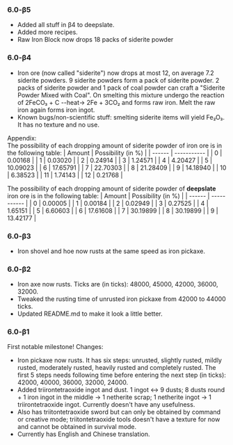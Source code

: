 ### 6.0-β5
- Added all stuff in β4 to deepslate.
- Added more recipes.
- Raw Iron Block now drops 18 packs of siderite powder

### 6.0-β4
- Iron ore (now called "siderite") now drops at most 12, on average 7.2 siderite powders. 9 siderite powders form a pack of siderite powder. 2 packs of siderite powder and 1 pack of coal powder can craft a "Siderite Powder Mixed with Coal". On smelting this mixture undergo the reaction of 2FeCO₃ + C --heat-> 2Fe + 3CO₂ and forms raw iron. Melt the raw iron again forms iron ingot.
- Known bugs/non-scientific stuff: smelting siderite items will yield Fe₂O₃. It has no texture and no use.

Appendix:<br>
The possibility of each dropping amount of siderite powder of iron ore is in the following table:
| Amount | Possibility (in %) |
| ------ | ----------- |
| 0 | 0.00168 |
| 1 | 0.03020 |
| 2 | 0.24914 |
| 3 | 1.24571 |
| 4 | 4.20427 |
| 5 | 10.09023 |
| 6 | 17.65791 |
| 7 | 22.70303 |
| 8 | 21.28409 |
| 9 | 14.18940 |
| 10 | 6.38523 |
| 11 | 1.74143 |
| 12 | 0.21768 |

The possibility of each dropping amount of siderite powder of **deepslate** iron ore is in the following table:
| Amount | Possibility (in %) |
| ------ | ----------- |
| 0 | 0.00005 |
| 1 | 0.00184 |
| 2 | 0.02949 |
| 3 | 0.27525 |
| 4 | 1.65151 |
| 5 | 6.60603 |
| 6 | 17.61608 |
| 7 | 30.19899 |
| 8 | 30.19899 |
| 9 | 13.42177 |

### 6.0-β3
- Iron shovel and hoe now rusts at the same speed as iron pickaxe.

### 6.0-β2
- Iron axe now rusts. Ticks are (in ticks): 48000, 45000, 42000, 36000, 32000.
- Tweaked the rusting time of unrusted iron pickaxe from 42000 to 44000 ticks.
- Updated README.md to make it look a little better.

### 6.0-β1
First notable milestone! Changes:
- Iron pickaxe now rusts. It has six steps: unrusted, slightly rusted, mildly rusted, moderately rusted, heavily rusted and completely rusted. The first 5 steps needs following time before entering the next step (in ticks): 42000, 40000, 36000, 32000, 24000. 
- Added triirontetraoxide ingot and dust. 1 ingot <-> 9 dusts; 8 dusts round + 1 iron ingot in the middle -> 1 netherite scrap; 1 netherite ingot -> 1 triirontetraoxide ingot. Currently doesn't have any usefulness.
- Also has triitontetraoxide sword but can only be obtained by command or creative mode; triitontetraoxide tools doesn't have a texture for now and cannot be obtained in survival mode.
- Currently has English and Chinese translation. 